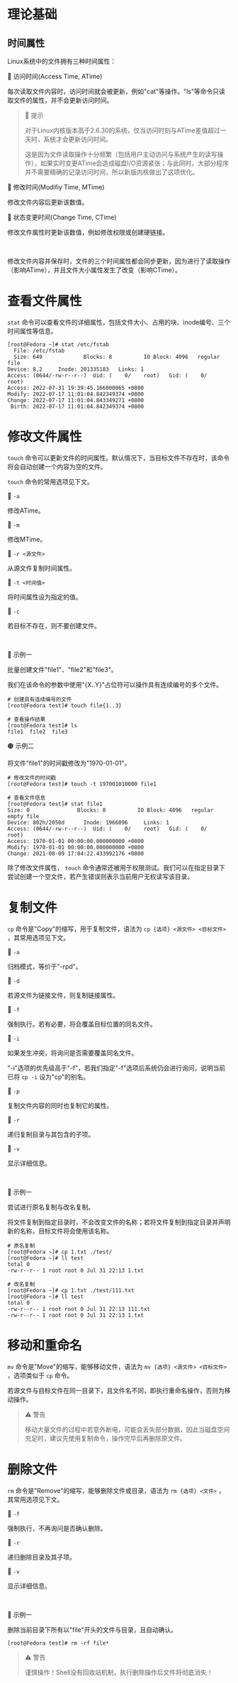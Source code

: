 # 理论基础
## 时间属性
Linux系统中的文件拥有三种时间属性：

🔷 访问时间(Access Time, ATime)

每次读取文件内容时，访问时间就会被更新，例如"cat"等操作。"ls"等命令只读取文件的属性，并不会更新访问时间。

> 🚩 提示
>
> 对于Linux内核版本高于2.6.30的系统，仅当访问时刻与ATime差值超过一天时，系统才会更新访问时间。
> 
> 这是因为文件读取操作十分频繁（包括用户主动访问与系统产生的读写操作），如果实时变更ATime会造成磁盘I/O资源紧张；与此同时，大部分程序并不需要精确的记录访问时间，所以新版内核做出了这项优化。

🔷 修改时间(Modifiy Time, MTime)

修改文件内容后更新该数值。

🔷 状态变更时间(Change Time, CTime)

修改文件属性时更新该数值，例如修改权限或创建硬链接。

<br />

修改文件内容并保存时，文件的三个时间属性都会同步更新，因为进行了读取操作（影响ATime），并且文件大小属性发生了改变（影响CTime）。

# 查看文件属性
`stat` 命令可以查看文件的详细属性，包括文件大小、占用的块、inode编号、三个时间属性等信息。

```text
[root@Fedora ~]# stat /etc/fstab 
  File: /etc/fstab
  Size: 649             Blocks: 8          IO Block: 4096   regular file
Device: 8,2     Inode: 201335183   Links: 1
Access: (0644/-rw-r--r--)  Uid: (    0/    root)   Gid: (    0/    root)
Access: 2022-07-31 19:39:45.166000065 +0800
Modify: 2022-07-17 11:01:04.842349374 +0800
Change: 2022-07-17 11:01:04.843349271 +0800
 Birth: 2022-07-17 11:01:04.842349374 +0800
```

# 修改文件属性
`touch` 命令可以更新文件的时间属性。默认情况下，当目标文件不存在时，该命令将会自动创建一个内容为空的文件。

`touch` 命令的常用选项见下文。

🔷 `-a`

修改ATime。

🔷 `-m`

修改MTime。

🔷 `-r <源文件>`

从源文件复制时间属性。

🔷 `-t <时间值>`

将时间属性设为指定的值。

🔷 `-c`

若目标不存在，则不要创建文件。

<br />

🔴 示例一

批量创建文件"file1"、"file2"和"file3"。

我们在该命令的参数中使用"{X..Y}"占位符可以操作具有连续编号的多个文件。

```text
# 创建具有连续编号的文件
[root@Fedora test]# touch file{1..3}

# 查看操作结果
[root@Fedora test]# ls
file1  file2  file3
```

🟠 示例二

将文件"file1"的时间戳修改为"1970-01-01"。

```text
# 修改文件的时间戳
[root@Fedora test]# touch -t 197001010000 file1

# 查看文件信息
[root@Fedora test]# stat file1
Size: 0               Blocks: 0          IO Block: 4096   regular empty file
Device: 802h/2050d      Inode: 1966096     Links: 1
Access: (0644/-rw-r--r--)  Uid: (    0/    root)   Gid: (    0/    root)
Access: 1970-01-01 00:00:00.000000000 +0800
Modify: 1970-01-01 00:00:00.000000000 +0800
Change: 2021-08-09 17:04:22.433992176 +0800
```

除了修改文件属性， `touch` 命令通常还被用于权限测试。我们可以在指定目录下尝试创建一个空文件，若产生错误则表示当前用户无权读写该目录。

# 复制文件
`cp` 命令是"Copy"的缩写，用于复制文件，语法为 `cp {选项} <源文件> <目标文件>` ，其常用选项见下文。

🔷 `-a`

归档模式，等价于"-rpd"。

🔷 `-d`

若源文件为链接文件，则复制链接属性。

🔷 `-f`

强制执行。若有必要，将会覆盖目标位置的同名文件。

🔷 `-i`

如果发生冲突，将询问是否需要覆盖同名文件。

"-i"选项的优先级高于"-f"，若我们指定"-f"选项后系统仍会进行询问，说明当前已将 `cp -i` 设为"cp"的别名。

🔷 `-p`

复制文件内容的同时也复制它的属性。

🔷 `-r`

递归复制目录与其包含的子项。

🔷 `-v`

显示详细信息。

<br />

🔴 示例一

尝试进行原名复制与改名复制。

将文件复制到指定目录时，不会改变文件的名称；若将文件复制到指定目录并声明新的名称，目标文件将会使用该名称。

```text
# 原名复制
[root@Fedora ~]# cp 1.txt ./test/
[root@Fedora ~]# ll test
total 0
-rw-r--r-- 1 root root 0 Jul 31 22:13 1.txt

# 改名复制
[root@Fedora ~]# cp 1.txt ./test/111.txt
[root@Fedora ~]# ll test
total 0
-rw-r--r-- 1 root root 0 Jul 31 22:13 111.txt
-rw-r--r-- 1 root root 0 Jul 31 22:13 1.txt
```

# 移动和重命名
`mv` 命令是"Move"的缩写，能够移动文件，语法为 `mv {选项} <源文件> <目标文件>` ，选项类似于 `cp` 命令。

若源文件与目标文件在同一目录下，且文件名不同，即执行重命名操作，否则为移动操作。

> ⚠️ 警告
>
> 移动大量文件的过程中若意外断电，可能会丢失部分数据，因此当磁盘空间充足时，建议先使用复制命令，操作完毕后再删除原文件。

# 删除文件
`rm` 命令是"Remove"的缩写，能够删除文件或目录，语法为 `rm {选项} <文件>` ，其常用选项见下文。

🔷 `-f`

强制执行，不再询问是否确认删除。

🔷 `-r`

递归删除目录及其子项。

🔷 `-v`

显示详细信息。

<br />

🔴 示例一

删除当前目录下所有以"file"开头的文件与目录，且自动确认。

```text
[root@Fedora test]# rm -rf file*
```

> ⚠️ 警告
>
> 谨慎操作！Shell没有回收站机制，执行删除操作后文件将彻底消失！
